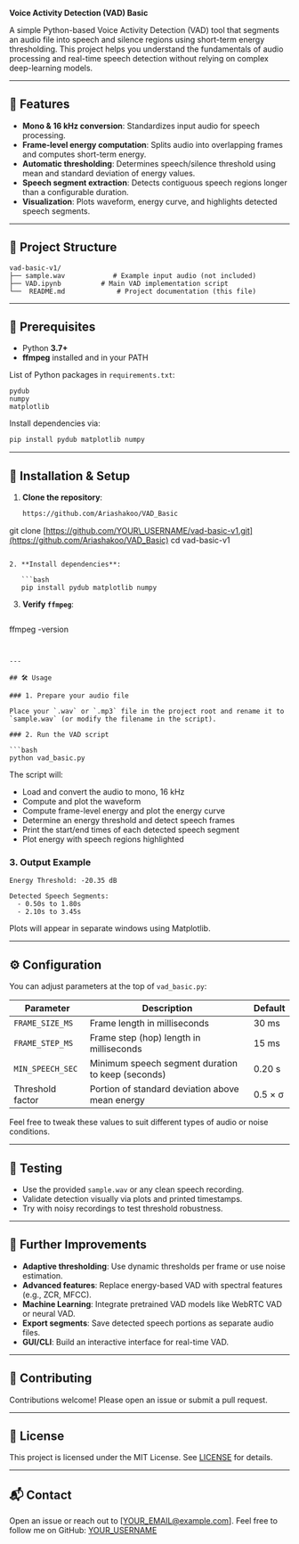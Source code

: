**Voice Activity Detection (VAD) Basic**

A simple Python-based Voice Activity Detection (VAD) tool that segments an audio file into speech and silence regions using short-term energy thresholding. This project helps you understand the fundamentals of audio processing and real-time speech detection without relying on complex deep-learning models.

---

## 🚀 Features

* **Mono & 16 kHz conversion**: Standardizes input audio for speech processing.
* **Frame-level energy computation**: Splits audio into overlapping frames and computes short-term energy.
* **Automatic thresholding**: Determines speech/silence threshold using mean and standard deviation of energy values.
* **Speech segment extraction**: Detects contiguous speech regions longer than a configurable duration.
* **Visualization**: Plots waveform, energy curve, and highlights detected speech segments.

---

## 📁 Project Structure

```
vad-basic-v1/
├── sample.wav            # Example input audio (not included)
├── VAD.ipynb          # Main VAD implementation script
└──  README.md             # Project documentation (this file)
```

---

## 🎯 Prerequisites

* Python **3.7+**
* **ffmpeg** installed and in your PATH

List of Python packages in `requirements.txt`:

```plain
pydub
numpy
matplotlib
```

Install dependencies via:

```bash
pip install pydub matplotlib numpy
```

---

## 🔧 Installation & Setup

1. **Clone the repository**:

   ```bash
   https://github.com/Ariashakoo/VAD_Basic
   ```

git clone [https://github.com/YOUR\_USERNAME/vad-basic-v1.git](https://github.com/Ariashakoo/VAD_Basic)
cd vad-basic-v1

````

2. **Install dependencies**:

   ```bash
   pip install pydub matplotlib numpy
  ````

3. **Verify `ffmpeg`**:

   ```bash
   ```

ffmpeg -version

````


---

## 🛠️ Usage

### 1. Prepare your audio file

Place your `.wav` or `.mp3` file in the project root and rename it to `sample.wav` (or modify the filename in the script).

### 2. Run the VAD script

```bash
python vad_basic.py
````

The script will:

* Load and convert the audio to mono, 16 kHz
* Compute and plot the waveform
* Compute frame-level energy and plot the energy curve
* Determine an energy threshold and detect speech frames
* Print the start/end times of each detected speech segment
* Plot energy with speech regions highlighted

### 3. Output Example

```text
Energy Threshold: -20.35 dB

Detected Speech Segments:
  - 0.50s to 1.80s
  - 2.10s to 3.45s
```

Plots will appear in separate windows using Matplotlib.

---

## ⚙️ Configuration

You can adjust parameters at the top of `vad_basic.py`:

| Parameter        | Description                                       | Default |
| ---------------- | ------------------------------------------------- | ------- |
| `FRAME_SIZE_MS`  | Frame length in milliseconds                      | 30 ms   |
| `FRAME_STEP_MS`  | Frame step (hop) length in milliseconds           | 15 ms   |
| `MIN_SPEECH_SEC` | Minimum speech segment duration to keep (seconds) | 0.20 s  |
| Threshold factor | Portion of standard deviation above mean energy   | 0.5 × σ |

Feel free to tweak these values to suit different types of audio or noise conditions.

---

## 🧪 Testing

* Use the provided `sample.wav` or any clean speech recording.
* Validate detection visually via plots and printed timestamps.
* Try with noisy recordings to test threshold robustness.

---

## 📖 Further Improvements

* **Adaptive thresholding**: Use dynamic thresholds per frame or use noise estimation.
* **Advanced features**: Replace energy-based VAD with spectral features (e.g., ZCR, MFCC).
* **Machine Learning**: Integrate pretrained VAD models like WebRTC VAD or neural VAD.
* **Export segments**: Save detected speech portions as separate audio files.
* **GUI/CLI**: Build an interactive interface for real-time VAD.

---

## 🤝 Contributing

Contributions welcome! Please open an issue or submit a pull request.

---

## 📜 License

This project is licensed under the MIT License. See [LICENSE](LICENSE) for details.

---

## 📬 Contact

Open an issue or reach out to \[[YOUR\_EMAIL@example.com](mailto:ariashakoo1@gmail.com)]. Feel free to follow me on GitHub: [YOUR\_USERNAME](https://github.com/Ariashakoo)
